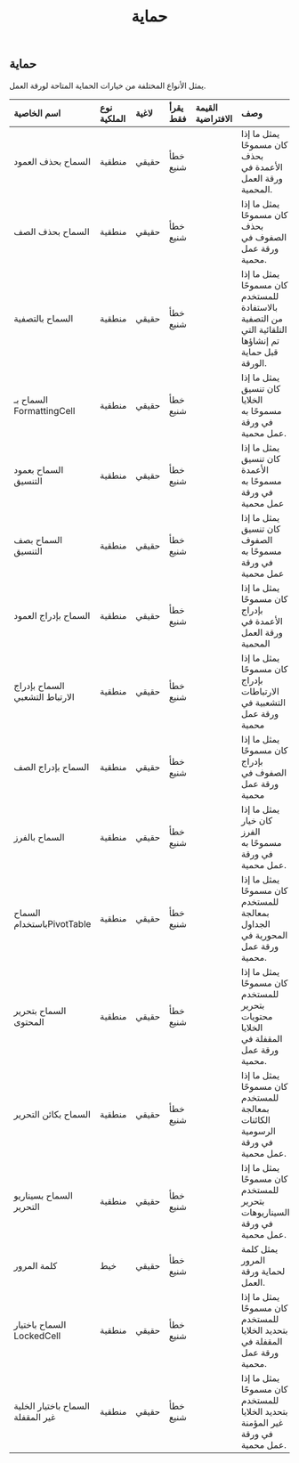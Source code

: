 ﻿---
title: حماية
second_title: Aspose.Cells Cloud Documen
type: docs
url: /ar/specification/model/protection/
description: "Aspose.Cells مواصفات النموذج السحابي: الحماية. تعامل بسهولة مع Excel ومستندات جداول البيانات الأخرى التي تحتوي على ميزات مثل الفتح والتوليد والتحرير والتقسيم والدمج والمقارنة والتحويل"
weight: 50
---
## **حماية**

 يمثل الأنواع المختلفة من خيارات الحماية المتاحة لورقة العمل.

| اسم الخاصية| نوع الملكية| لاغية| يقرأ فقط| القيمة الافتراضية| وصف|
|:- |:- |:- |:- |:- |:- |
| السماح بحذف العمود| منطقية| حقيقي| خطأ شنيع|| يمثل ما إذا كان مسموحًا بحذف الأعمدة في ورقة العمل المحمية.|
| السماح بحذف الصف| منطقية| حقيقي| خطأ شنيع|| يمثل ما إذا كان مسموحًا بحذف الصفوف في ورقة عمل محمية.|
| السماح بالتصفية| منطقية| حقيقي| خطأ شنيع|| يمثل ما إذا كان مسموحًا للمستخدم بالاستفادة من التصفية التلقائية التي تم إنشاؤها قبل حماية الورقة.|
| السماح بـ FormattingCell| منطقية| حقيقي| خطأ شنيع|| يمثل ما إذا كان تنسيق الخلايا مسموحًا به في ورقة عمل محمية.|
| السماح بعمود التنسيق| منطقية| حقيقي| خطأ شنيع|| يمثل ما إذا كان تنسيق الأعمدة مسموحًا به في ورقة عمل محمية|
| السماح بصف التنسيق| منطقية| حقيقي| خطأ شنيع|| يمثل ما إذا كان تنسيق الصفوف مسموحًا به في ورقة عمل محمية|
| السماح بإدراج العمود| منطقية| حقيقي| خطأ شنيع||يمثل ما إذا كان مسموحًا بإدراج الأعمدة في ورقة العمل المحمية|
| السماح بإدراج الارتباط التشعبي| منطقية| حقيقي| خطأ شنيع|| يمثل ما إذا كان مسموحًا بإدراج الارتباطات التشعبية في ورقة عمل محمية|
| السماح بإدراج الصف| منطقية| حقيقي| خطأ شنيع|| يمثل ما إذا كان مسموحًا بإدراج الصفوف في ورقة عمل محمية|
| السماح بالفرز| منطقية| حقيقي| خطأ شنيع|| يمثل ما إذا كان خيار الفرز مسموحًا به في ورقة عمل محمية.|
| السماح باستخدامPivotTable| منطقية| حقيقي| خطأ شنيع|| يمثل ما إذا كان مسموحًا للمستخدم بمعالجة الجداول المحورية في ورقة عمل محمية.|
| السماح بتحرير المحتوى| منطقية| حقيقي| خطأ شنيع|| يمثل ما إذا كان مسموحًا للمستخدم بتحرير محتويات الخلايا المقفلة في ورقة عمل محمية.|
| السماح بكائن التحرير| منطقية| حقيقي| خطأ شنيع|| يمثل ما إذا كان مسموحًا للمستخدم بمعالجة الكائنات الرسومية في ورقة عمل محمية.|
| السماح بسيناريو التحرير| منطقية| حقيقي| خطأ شنيع|| يمثل ما إذا كان مسموحًا للمستخدم بتحرير السيناريوهات في ورقة عمل محمية.|
| كلمة المرور| خيط| حقيقي| خطأ شنيع|| يمثل كلمة المرور لحماية ورقة العمل.|
| السماح باختيار LockedCell| منطقية| حقيقي| خطأ شنيع||يمثل ما إذا كان مسموحًا للمستخدم بتحديد الخلايا المقفلة في ورقة عمل محمية.|
| السماح باختيار الخلية غير المقفلة| منطقية| حقيقي| خطأ شنيع|| يمثل ما إذا كان مسموحًا للمستخدم بتحديد الخلايا غير المؤمنة في ورقة عمل محمية.|

